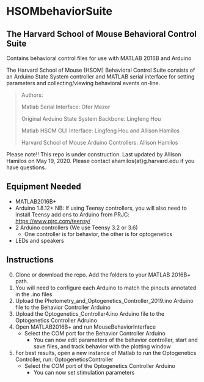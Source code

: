 # HSOMbehaviorSuite
## The Harvard School of Mouse Behavioral Control Suite
Contains behavioral control files for use with MATLAB 2016B and Arduino

The Harvard School of Mouse (HSOM) Behavioral Control Suite consists of an Arduino State System controller and MATLAB serial interface for setting parameters and collecting/viewing behavioral events on-line.

>Authors:
  >
  >Matlab Serial Interface:       Ofer Mazor
  >
  >Original Arduino State System Backbone:      Lingfeng Hou
  >
  >Matlab HSOM GUI Interface:       Lingfeng Hou and Allison Hamilos
  >
  >Harvard School of Mouse Arduino Controllers:       Allison Hamilos

Please note!! This repo is under construction. Last updated by Allison Hamilos on May 19, 2020. Please contact ahamilos{at}g.harvard.edu if you have questions.

## Equipment Needed

  - MATLAB2016B+
  - Arduino 1.8.12+   NB: If using Teensy controllers, you will also need to install Teensy add ons to Arduino from PRJC: https://www.pjrc.com/teensy/
  - 2 Arduino controllers (We use Teensy 3.2 or 3.6)
    - One controller is for behavior, the other is for optogenetics
  - LEDs and speakers

## Instructions

0. Clone or download the repo. Add the folders to your MATLAB 2016B+ path.
1. You will need to configure each Arduino to match the pinouts annotated in the .ino files
2. Upload the Photometry_and_Optogenetics_Controller_2019.ino Arduino file to the Behavior Controller Arduino
3. Upload the Optogenetics_Controller4.ino Arduino file to the Optogenetics Controller Adruino
4. Open MATLAB2016B+ and run MouseBehaviorInterface
    - Select the COM port for the Behavior Controller Arduino
      - You can now edit parameters of the behavior controller, start and save files, and track behavior with the plotting window
5. For best results, open a new instance of Matlab to run the Optogenetics Controller, run: OptogeneticsController
    - Select the COM port of the Optogenetics Controller Arduino
      - You can now set stimulation parameters


